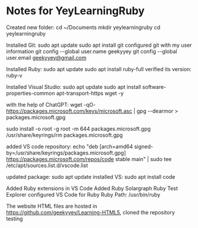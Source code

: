# Notes for YeyLearningRuby
Created new folder:
cd ~/Documents
mkdir yeylearningruby
cd yeylearningruby

Installed Git:
sudo apt update
sudo apt install git
configured git with my user information
git config --global user.name geekyyey
git config --global user.email geekyyey@gmail.com



Installed Ruby:
sudo apt update
sudo apt install ruby-full
verified its version: ruby-v

Installed Visual Studio:
sudo apt update
sudo apt install software-properties-common apt-transport-https wget -y

with the help of ChatGPT: 
wget -qO- https://packages.microsoft.com/keys/microsoft.asc | gpg --dearmor > packages.microsoft.gpg

sudo install -o root -g root -m 644 packages.microsoft.gpg /usr/share/keyrings/rm packages.microsoft.gpg

added VS code repository: echo "deb [arch=amd64 signed-by=/usr/share/keyrings/packages.microsoft.gpg] https://packages.microsoft.com/repos/code stable main" | sudo tee /etc/apt/sources.list.d/vscode.list

updated package: sudo apt update
installed VS: sudo apt install code

Added Ruby extensions in VS Code
Added Ruby Solargraph
Ruby Test Explorer
configured VS Code for Ruby
Ruby Path: /usr/bin/ruby

The website HTML files are hosted in https://github.com/geekyyey/Learning-HTML5, cloned the repository 
testing
